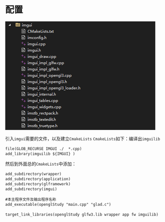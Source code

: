 # 配置

![输入图片说明](/imgs/2024-11-30/n6Og1RfmmEtEIifr.png)

引入`imgui`需要的文件，以及建立`CmakeLists`
`CmakeLists`如下：编译出`imguilib`
```
file(GLOB_RECURSE IMGUI ./  *.cpp)
add_library(imguilib ${IMGUI} )
```

然后到外面总的`CmakeLists`中添加：
```
add_subdirectory(wrapper)
add_subdirectory(application)
add_subdirectory(glframework)
add_subdirectory(imgui)

#本主程序文件及输出程序名称
add_executable(openglStudy "main.cpp" "glad.c")

target_link_libraries(openglStudy glfw3.lib wrapper app fw imguilib)
```
<!--stackedit_data:
eyJoaXN0b3J5IjpbNzc4NDYyNDA0XX0=
-->